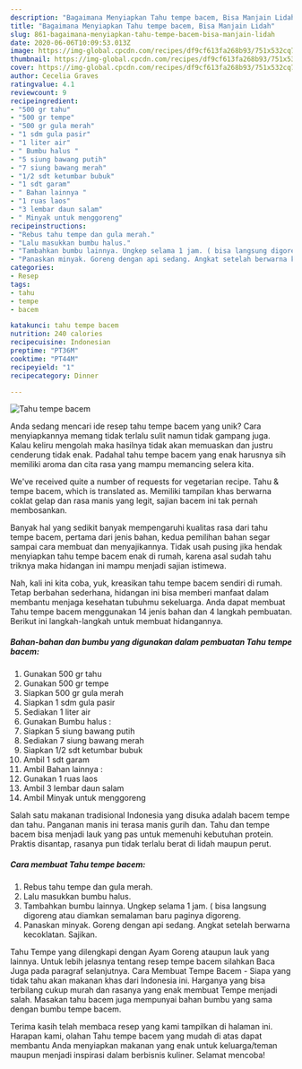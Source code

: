```yaml
---
description: "Bagaimana Menyiapkan Tahu tempe bacem, Bisa Manjain Lidah"
title: "Bagaimana Menyiapkan Tahu tempe bacem, Bisa Manjain Lidah"
slug: 861-bagaimana-menyiapkan-tahu-tempe-bacem-bisa-manjain-lidah
date: 2020-06-06T10:09:53.013Z
image: https://img-global.cpcdn.com/recipes/df9cf613fa268b93/751x532cq70/tahu-tempe-bacem-foto-resep-utama.jpg
thumbnail: https://img-global.cpcdn.com/recipes/df9cf613fa268b93/751x532cq70/tahu-tempe-bacem-foto-resep-utama.jpg
cover: https://img-global.cpcdn.com/recipes/df9cf613fa268b93/751x532cq70/tahu-tempe-bacem-foto-resep-utama.jpg
author: Cecelia Graves
ratingvalue: 4.1
reviewcount: 9
recipeingredient:
- "500 gr tahu"
- "500 gr tempe"
- "500 gr gula merah"
- "1 sdm gula pasir"
- "1 liter air"
- " Bumbu halus "
- "5 siung bawang putih"
- "7 siung bawang merah"
- "1/2 sdt ketumbar bubuk"
- "1 sdt garam"
- " Bahan lainnya "
- "1 ruas laos"
- "3 lembar daun salam"
- " Minyak untuk menggoreng"
recipeinstructions:
- "Rebus tahu tempe dan gula merah."
- "Lalu masukkan bumbu halus."
- "Tambahkan bumbu lainnya. Ungkep selama 1 jam. ( bisa langsung digoreng atau diamkan semalaman baru paginya digoreng."
- "Panaskan minyak. Goreng dengan api sedang. Angkat setelah berwarna kecoklatan. Sajikan."
categories:
- Resep
tags:
- tahu
- tempe
- bacem

katakunci: tahu tempe bacem 
nutrition: 240 calories
recipecuisine: Indonesian
preptime: "PT36M"
cooktime: "PT44M"
recipeyield: "1"
recipecategory: Dinner

---
```



![Tahu tempe bacem](https://img-global.cpcdn.com/recipes/df9cf613fa268b93/751x532cq70/tahu-tempe-bacem-foto-resep-utama.jpg)

Anda sedang mencari ide resep tahu tempe bacem yang unik? Cara menyiapkannya memang tidak terlalu sulit namun tidak gampang juga. Kalau keliru mengolah maka hasilnya tidak akan memuaskan dan justru cenderung tidak enak. Padahal tahu tempe bacem yang enak harusnya sih memiliki aroma dan cita rasa yang mampu memancing selera kita.

We&#39;ve received quite a number of requests for vegetarian recipe. Tahu &amp; tempe bacem, which is translated as. Memiliki tampilan khas berwarna coklat gelap dan rasa manis yang legit, sajian bacem ini tak pernah membosankan.

Banyak hal yang sedikit banyak mempengaruhi kualitas rasa dari tahu tempe bacem, pertama dari jenis bahan, kedua pemilihan bahan segar sampai cara membuat dan menyajikannya. Tidak usah pusing jika hendak menyiapkan tahu tempe bacem enak di rumah, karena asal sudah tahu triknya maka hidangan ini mampu menjadi sajian istimewa.


Nah, kali ini kita coba, yuk, kreasikan tahu tempe bacem sendiri di rumah. Tetap berbahan sederhana, hidangan ini bisa memberi manfaat dalam membantu menjaga kesehatan tubuhmu sekeluarga. Anda dapat membuat Tahu tempe bacem menggunakan 14 jenis bahan dan 4 langkah pembuatan. Berikut ini langkah-langkah untuk membuat hidangannya.

<!--inarticleads1-->

##### Bahan-bahan dan bumbu yang digunakan dalam pembuatan Tahu tempe bacem:

1. Gunakan 500 gr tahu
1. Gunakan 500 gr tempe
1. Siapkan 500 gr gula merah
1. Siapkan 1 sdm gula pasir
1. Sediakan 1 liter air
1. Gunakan  Bumbu halus :
1. Siapkan 5 siung bawang putih
1. Sediakan 7 siung bawang merah
1. Siapkan 1/2 sdt ketumbar bubuk
1. Ambil 1 sdt garam
1. Ambil  Bahan lainnya :
1. Gunakan 1 ruas laos
1. Ambil 3 lembar daun salam
1. Ambil  Minyak untuk menggoreng


Salah satu makanan tradisional Indonesia yang disuka adalah bacem tempe dan tahu. Panganan manis ini terasa manis gurih dan. Tahu dan tempe bacem bisa menjadi lauk yang pas untuk memenuhi kebutuhan protein. Praktis disantap, rasanya pun tidak terlalu berat di lidah maupun perut. 

<!--inarticleads2-->

##### Cara membuat Tahu tempe bacem:

1. Rebus tahu tempe dan gula merah.
1. Lalu masukkan bumbu halus.
1. Tambahkan bumbu lainnya. Ungkep selama 1 jam. ( bisa langsung digoreng atau diamkan semalaman baru paginya digoreng.
1. Panaskan minyak. Goreng dengan api sedang. Angkat setelah berwarna kecoklatan. Sajikan.


Tahu Tempe yang dilengkapi dengan Ayam Goreng ataupun lauk yang lainnya. Untuk lebih jelasnya tentang resep tempe bacem silahkan Baca Juga pada paragraf selanjutnya. Cara Membuat Tempe Bacem - Siapa yang tidak tahu akan makanan khas dari Indonesia ini. Harganya yang bisa terbilang cukup murah dan rasanya yang enak membuat Tempe menjadi salah. Masakan tahu bacem juga mempunyai bahan bumbu yang sama dengan bumbu tempe bacem. 

Terima kasih telah membaca resep yang kami tampilkan di halaman ini. Harapan kami, olahan Tahu tempe bacem yang mudah di atas dapat membantu Anda menyiapkan makanan yang enak untuk keluarga/teman maupun menjadi inspirasi dalam berbisnis kuliner. Selamat mencoba!
